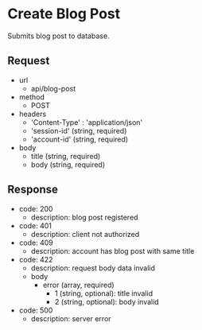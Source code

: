 # Create Blog Post
Submits blog post to database.

## Request
- url
  - api/blog-post
- method
  - POST
- headers
  - 'Content-Type' : 'application/json'
  - 'session-id' (string, required)
  - 'account-id' (string, required)
- body
  - title (string, required)
  - body (string, required)

## Response
- code: 200
  - description: blog post registered
- code: 401
  - description: client not authorized
- code: 409
  - description: account has blog post with same title
- code: 422
  - description: request body data invalid
  - body
    - error (array, required)
      - 1 (string, optional): title invalid
      - 2 (string, optional): body invalid
- code: 500
  - description: server error
